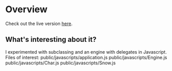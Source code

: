 # Overview

Check out the live version [here](http://kerstkaart2010.boyvanamstel.nl).

## What's interesting about it?

I experimented with subclassing and an engine with delegates in Javascript. Files of interest:
	public/javascripts/application.js
	public/javascripts/Engine.js
	public/javascripts/Char.js
	public/javascripts/Snow.js
